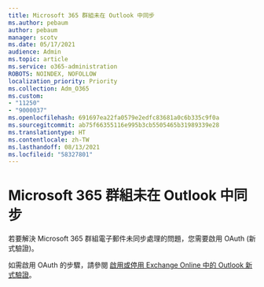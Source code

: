 ```yaml
---
title: Microsoft 365 群組未在 Outlook 中同步
ms.author: pebaum
author: pebaum
manager: scotv
ms.date: 05/17/2021
audience: Admin
ms.topic: article
ms.service: o365-administration
ROBOTS: NOINDEX, NOFOLLOW
localization_priority: Priority
ms.collection: Adm_O365
ms.custom:
- "11250"
- "9000037"
ms.openlocfilehash: 691697ea22fa0579e2edfc83681a0c6b335c9f0a
ms.sourcegitcommit: ab75f66355116e995b3cb5505465b31989339e28
ms.translationtype: HT
ms.contentlocale: zh-TW
ms.lasthandoff: 08/13/2021
ms.locfileid: "58327801"
---
```

# <a name="microsoft-365-groups-not-synching-in-outlook"></a>Microsoft 365 群組未在 Outlook 中同步

若要解決 Microsoft 365 群組電子郵件未同步處理的問題，您需要啟用 OAuth (新式驗證)。 

如需啟用 OAuth 的步驟，請參閱 [啟用或停用 Exchange Online 中的 Outlook 新式驗證](https://docs.microsoft.com/exchange/clients-and-mobile-in-exchange-online/enable-or-disable-modern-authentication-in-exchange-online)。